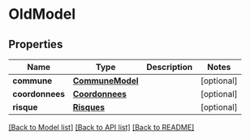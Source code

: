 # OldModel

## Properties
Name | Type | Description | Notes
------------ | ------------- | ------------- | -------------
**commune** | [**CommuneModel**](CommuneModel.md) |  | [optional] 
**coordonnees** | [**Coordonnees**](Coordonnees.md) |  | [optional] 
**risque** | [**Risques**](Risques.md) |  | [optional] 

[[Back to Model list]](../README.md#documentation-for-models) [[Back to API list]](../README.md#documentation-for-api-endpoints) [[Back to README]](../README.md)

